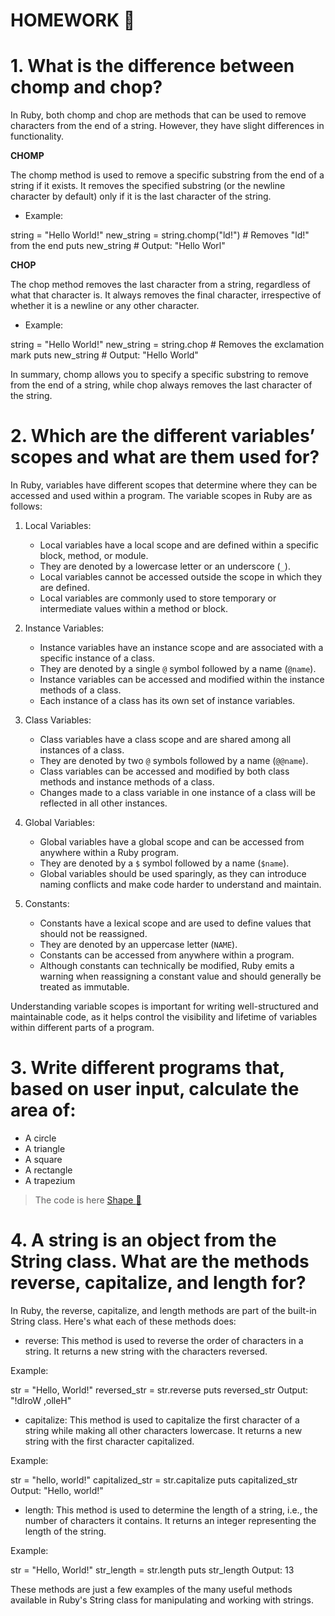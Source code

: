 # HOMEWORK   :blue_book:

# 1. What is the difference between chomp and chop?

In Ruby, both chomp and chop are methods that can be used to remove characters from the end of a string. However, they have slight differences in functionality.

**CHOMP**

The chomp method is used to remove a specific substring from the end of a string if it exists. It removes the specified substring (or the newline character by default) only if it is the last character of the string.

* Example:

string = "Hello World!"
new_string = string.chomp("ld!")  # Removes "ld!" from the end
puts new_string  # Output: "Hello Worl"


**CHOP**

The chop method removes the last character from a string, regardless of what that character is. It always removes the final character, irrespective of whether it is a newline or any other character.

* Example:

string = "Hello World!"
new_string = string.chop  # Removes the exclamation mark
puts new_string  # Output: "Hello World"

In summary, chomp allows you to specify a specific substring to remove from the end of a string, while chop always removes the last character of the string.


# 2. Which are the different variables’ scopes and what are them used for?

In Ruby, variables have different scopes that determine where they can be accessed and used within a program. The variable scopes in Ruby are as follows:

1. Local Variables:
   - Local variables have a local scope and are defined within a specific block, method, or module.
   - They are denoted by a lowercase letter or an underscore (`_`).
   - Local variables cannot be accessed outside the scope in which they are defined.
   - Local variables are commonly used to store temporary or intermediate values within a method or block.

2. Instance Variables:
   - Instance variables have an instance scope and are associated with a specific instance of a class.
   - They are denoted by a single `@` symbol followed by a name (`@name`).
   - Instance variables can be accessed and modified within the instance methods of a class.
   - Each instance of a class has its own set of instance variables.

3. Class Variables:
   - Class variables have a class scope and are shared among all instances of a class.
   - They are denoted by two `@` symbols followed by a name (`@@name`).
   - Class variables can be accessed and modified by both class methods and instance methods of a class.
   - Changes made to a class variable in one instance of a class will be reflected in all other instances.

4. Global Variables:
   - Global variables have a global scope and can be accessed from anywhere within a Ruby program.
   - They are denoted by a `$` symbol followed by a name (`$name`).
   - Global variables should be used sparingly, as they can introduce naming conflicts and make code harder to understand and maintain.

5. Constants:
   - Constants have a lexical scope and are used to define values that should not be reassigned.
   - They are denoted by an uppercase letter (`NAME`).
   - Constants can be accessed from anywhere within a program.
   - Although constants can technically be modified, Ruby emits a warning when reassigning a constant value and should generally be treated as immutable.

Understanding variable scopes is important for writing well-structured and maintainable code, as it helps control the visibility and lifetime of variables within different parts of a program.

# 3.  Write different programs that, based on user input, calculate the area of:
   * A circle
   * A triangle
   * A square
   * A rectangle
   * A trapezium

>The code is here [Shape :mag_right:](Homework1.rb)

# 4. A string is an object from the String class. What are the methods reverse, capitalize, and length for?

In Ruby, the reverse, capitalize, and length methods are part of the built-in String class. Here's what each of these methods does:

* reverse: This method is used to reverse the order of characters in a string. It returns a new string with the characters reversed.

Example:

str = "Hello, World!"
reversed_str = str.reverse
puts reversed_str
Output: "!dlroW ,olleH"

* capitalize: This method is used to capitalize the first character of a string while making all other characters lowercase. It returns a new string with the first character capitalized.

Example:

str = "hello, world!"
capitalized_str = str.capitalize
puts capitalized_str
Output: "Hello, world!"

* length: This method is used to determine the length of a string, i.e., the number of characters it contains. It returns an integer representing the length of the string.

Example:

str = "Hello, World!"
str_length = str.length
puts str_length
Output: 13

These methods are just a few examples of the many useful methods available in Ruby's String class for manipulating and working with strings.
